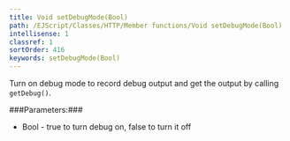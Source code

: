 ```yaml
---
title: Void setDebugMode(Bool)
path: /EJScript/Classes/HTTP/Member functions/Void setDebugMode(Bool)
intellisense: 1
classref: 1
sortOrder: 416
keywords: setDebugMode(Bool)
---
```


Turn on debug mode to record debug output and get the output by calling `getDebug()`.



###Parameters:###


- Bool - true to turn debug on, false to turn it off



